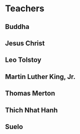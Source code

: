 # Teachers

## Buddha

## Jesus Christ

## Leo Tolstoy

## Martin Luther King, Jr.

## Thomas Merton

## Thich Nhat Hanh

## Suelo